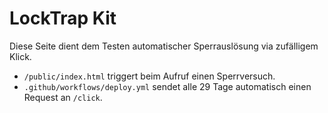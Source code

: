 # LockTrap Kit

Diese Seite dient dem Testen automatischer Sperrauslösung via zufälligem Klick.

- `/public/index.html` triggert beim Aufruf einen Sperrversuch.
- `.github/workflows/deploy.yml` sendet alle 29 Tage automatisch einen Request an `/click`.